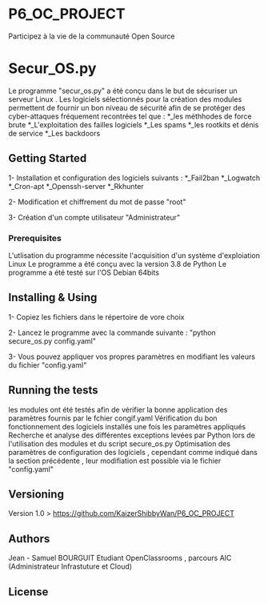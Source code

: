 # P6_OC_PROJECT
Participez à la vie de la communauté Open Source

# Secur_OS.py
Le programme "secur_os.py" a été conçu dans le but de sécuriser un serveur Linux .
Les logiciels sélectionnés pour la création des modules permettent de fournir un bon niveau de sécurité afin de se protéger des cyber-attaques fréquement recontrées tel que :
*_les méthhodes de force brute
*_L'exploitation des failles logiciels 
*_Les spams
*_les rootkits et dénis de service
*_Les backdoors

## Getting Started

1- Installation et configuration des logiciels suivants :
*_Fail2ban
*_Logwatch
*_Cron-apt
*_Openssh-server
*_Rkhunter

2- Modification et chiffrement du mot de passe "root" 

3- Création d'un compte utilisateur "Administrateur"

### Prerequisites

L'utlisation du programme nécessite l'acquisition d'un système d'exploiation Linux
Le programme a été conçu avec la version 3.8 de Python
Le programme a été testé sur l'OS Debian 64bits 
 

## Installing & Using

1- Copiez les fichiers dans le répertoire de vore choix

2- Lancez le programme avec la commande suivante : "python secure_os.py config.yaml"

3- Vous pouvez appliquer vos propres paramètres en modifiant les valeurs du fichier "config.yaml"


## Running the tests

les modules ont été testés afin de vérifier la bonne application des paramètres fournis par le fchier congif.yaml
Vérification du bon fonctionnement des logiciels installés une fois les paramètres appliqués
Recherche et analyse des différentes exceptions levées par Python lors de l'utilisation des modules et du script secure_os.py
Optimisation des paramètres de configuration des logiciels , cependant comme indiqué dans la section précédente , leur modifiation est possible via le fichier "config.yaml" 


## Versioning

Version 1.0 > https://github.com/KaizerShibbyWan/P6_OC_PROJECT

## Authors

Jean - Samuel BOURGUIT 
Etudiant OpenClassrooms , parcours AIC (Administrateur Infrastuture et Cloud)

## License
